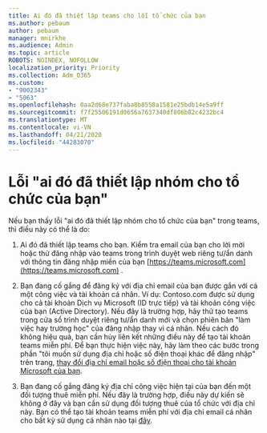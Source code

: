 ```yaml
---
title: Ai đó đã thiết lập teams cho lỗi tổ chức của bạn
ms.author: pebaum
author: pebaum
manager: mnirkhe
ms.audience: Admin
ms.topic: article
ROBOTS: NOINDEX, NOFOLLOW
localization_priority: Priority
ms.collection: Adm_O365
ms.custom:
- "9002343"
- "5063"
ms.openlocfilehash: 0aa2d68e737faba8b8558a1581e25bdb14e5a9ff
ms.sourcegitcommit: f7f25506191d0656a7637340df806b82c4232bc4
ms.translationtype: MT
ms.contentlocale: vi-VN
ms.lasthandoff: 04/21/2020
ms.locfileid: "44283070"
---
```

# <a name="someone-has-already-set-up-teams-for-your-organization-error"></a>Lỗi "ai đó đã thiết lập nhóm cho tổ chức của bạn"

Nếu bạn thấy lỗi "ai đó đã thiết lập nhóm cho tổ chức của bạn" trong teams, thì điều này có thể là do:

1. Ai đó đã thiết lập teams cho bạn. Kiểm tra email của bạn cho lời mời hoặc thử đăng nhập vào teams trong trình duyệt web riêng tư/ẩn danh với thông tin đăng nhập miền của bạn [https://teams.microsoft.com](https://teams.microsoft.com) .

2. Bạn đang cố gắng để đăng ký với địa chỉ email của bạn được gắn với cả một công việc và tài khoản cá nhân. Ví dụ: Contoso.com được sử dụng cho cả tài khoản Dịch vụ Microsoft (ID trực tiếp) và tài khoản công việc của bạn (Active Directory). Nếu đây là trường hợp, hãy thử tạo teams trong cửa sổ trình duyệt riêng tư/ẩn danh mới và chọn phiên bản "làm việc hay trường học" của đăng nhập thay vì cá nhân. Nếu cách đó không hiệu quả, bạn cần hủy liên kết những điều này để tạo tài khoản teams miễn phí. Để bạn thực hiện việc này, hãy làm theo các bước trong phần "tôi muốn sử dụng địa chỉ hoặc số điện thoại khác để đăng nhập" trên trang, [thay đổi địa chỉ email hoặc số điện thoại cho tài khoản Microsoft của bạn](https://support.microsoft.com/help/12407).

3. Bạn đang cố gắng đăng ký địa chỉ công việc hiện tại của bạn đến một đối tượng thuê miễn phí. Nếu đây là trường hợp, điều này dự kiến sẽ không ở đây và bạn cần sử dụng đối tượng thuê của tổ chức với địa chỉ này. Bạn có thể tạo tài khoản teams miễn phí với địa chỉ email cá nhân cho bất kỳ sử dụng cá nhân nào tại [đây](https://products.office.com/microsoft-teams/group-chat-software).

